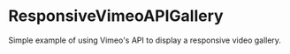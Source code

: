 # ResponsiveVimeoAPIGallery
Simple example of using Vimeo's API to display a responsive video gallery.
